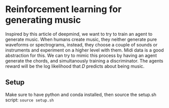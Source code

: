 # Reinforcement learning for generating music
Inspired by this article of deepmind, we want to try to train an agent to generate music. When humans create music, they neither generate pure waveforms or spectrograms, instead, they choose a couple of sounds or instruments and experiment on a higher level with them. Midi data is a good abstraction for this. We can try to mimic this process by having an agent generate the chords, and simultanously training a discriminator. The agents reward will be the log likelihood that  𝐷  predicts about being music.

## Setup
Make sure to have python and conda installed, then source the setup.sh script:
`source setup.sh`